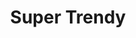 ---
hackday: "17-manchester"
title: "Super Trendy"
summary: "Interactive data explorer for EHR data to enable dynamic explorations of trends in patient cohorts."
team:
  - "@fredkingham"
  - "@DrTechnophile"
links:
  - code:
      - "http://github.com/openhealthcare/opal-trendy"
---